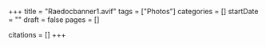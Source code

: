 +++
title = "Raedocbanner1.avif"
tags = ["Photos"]
categories = []
startDate = ""
draft = false
pages = []

citations = []
+++
